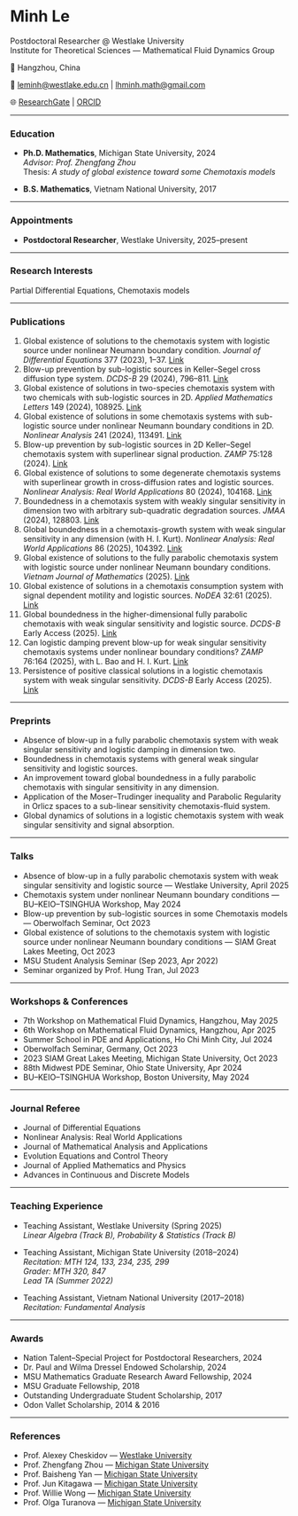 # Minh Le
Postdoctoral Researcher @ Westlake University  
Institute for Theoretical Sciences — Mathematical Fluid Dynamics Group  


📍 Hangzhou, China  

📧 leminh@westlake.edu.cn | lhminh.math@gmail.com 

🌐 [ResearchGate](https://www.researchgate.net/profile/Minh-Le-166) | [ORCID](https://orcid.org/0000-0003-4059-6294)

---

### Education
- **Ph.D. Mathematics**, Michigan State University, 2024  
  *Advisor: Prof. Zhengfang Zhou*  
  Thesis: *A study of global existence toward some Chemotaxis models*  

- **B.S. Mathematics**, Vietnam National University, 2017  

---

### Appointments
- **Postdoctoral Researcher**, Westlake University, 2025–present  

---

### Research Interests
Partial Differential Equations, Chemotaxis models  

---

### Publications
1. Global existence of solutions to the chemotaxis system with logistic source under nonlinear Neumann boundary condition. *Journal of Differential Equations* 377 (2023), 1–37. [Link](https://www.sciencedirect.com/science/article/abs/pii/S0022039623005739)  
2. Blow-up prevention by sub-logistic sources in Keller–Segel cross diffusion type system. *DCDS-B* 29 (2024), 796–811. [Link](https://www.aimsciences.org/article/doi/10.3934/dcdsb.2023114)  
3. Global existence of solutions in two-species chemotaxis system with two chemicals with sub-logistic sources in 2D. *Applied Mathematics Letters* 149 (2024), 108925. [Link](https://authors.elsevier.com/sd/article/S0893-9659(23)00357-9)  
4. Global existence of solutions in some chemotaxis systems with sub-logistic source under nonlinear Neumann boundary conditions in 2D. *Nonlinear Analysis* 241 (2024), 113491. [Link](https://www.sciencedirect.com/science/article/abs/pii/S0362546X24000105)  
5. Blow-up prevention by sub-logistic sources in 2D Keller–Segel chemotaxis system with superlinear signal production. *ZAMP* 75:128 (2024). [Link](https://link.springer.com/article/10.1007/s00033-024-02270-3)  
6. Global existence of solutions to some degenerate chemotaxis systems with superlinear growth in cross-diffusion rates and logistic sources. *Nonlinear Analysis: Real World Applications* 80 (2024), 104168. [Link](https://www.sciencedirect.com/science/article/abs/pii/S1468121824001081)  
7. Boundedness in a chemotaxis system with weakly singular sensitivity in dimension two with arbitrary sub-quadratic degradation sources. *JMAA* (2024), 128803. [Link](https://www.sciencedirect.com/science/article/abs/pii/S0022247X2400725X)  
8. Global boundedness in a chemotaxis-growth system with weak singular sensitivity in any dimension (with H. I. Kurt). *Nonlinear Analysis: Real World Applications* 86 (2025), 104392. [Link](https://www.sciencedirect.com/science/article/abs/pii/S1468121825000781)  
9. Global existence of solutions to the fully parabolic chemotaxis system with logistic source under nonlinear Neumann boundary conditions. *Vietnam Journal of Mathematics* (2025). [Link](https://link.springer.com/article/10.1007/s10013-025-00751-0)  
10. Global existence of solutions in a chemotaxis consumption system with signal dependent motility and logistic sources. *NoDEA* 32:61 (2025). [Link](https://link.springer.com/article/10.1007/s00030-025-01065-3)  
11. Global boundedness in the higher-dimensional fully parabolic chemotaxis with weak singular sensitivity and logistic source. *DCDS-B* Early Access (2025). [Link](https://www.aimsciences.org/article/doi/10.3934/dcdsb.2025087) 
12. Can logistic damping prevent blow-up for weak singular sensitivity chemotaxis systems under nonlinear boundary conditions? *ZAMP* 76:164 (2025), with L. Bao and H. I. Kurt. [Link](https://link.springer.com/article/10.1007/s00033-025-02550-6)
13. Persistence of positive classical solutions in a logistic chemotaxis system with weak singular sensitivity. *DCDS-B* Early Access (2025). [Link](https://www.aimsciences.org/article/doi/10.3934/dcdsb.2025149)

---

### Preprints 
- Absence of blow-up in a fully parabolic chemotaxis system with weak singular sensitivity and logistic damping in dimension two. 
- Boundedness in chemotaxis systems with general weak singular sensitivity and logistic sources.
- An improvement toward global boundedness in a fully parabolic chemotaxis with singular sensitivity in any dimension.   
- Application of the Moser–Trudinger inequality and Parabolic Regularity in Orlicz spaces to a sub-linear sensitivity chemotaxis-fluid system. 
- Global dynamics of solutions in a logistic chemotaxis system with weak singular sensitivity and signal absorption.
  
---

### Talks
- Absence of blow-up in a fully parabolic chemotaxis system with weak singular sensitivity and logistic source — Westlake University, April 2025  
- Chemotaxis system under nonlinear Neumann boundary conditions — BU–KEIO–TSINGHUA Workshop, May 2024  
- Blow-up prevention by sub-logistic sources in some Chemotaxis models — Oberwolfach Seminar, Oct 2023  
- Global existence of solutions to the chemotaxis system with logistic source under nonlinear Neumann boundary conditions — SIAM Great Lakes Meeting, Oct 2023  
- MSU Student Analysis Seminar (Sep 2023, Apr 2022)  
- Seminar organized by Prof. Hung Tran, Jul 2023  

---

### Workshops & Conferences
- 7th Workshop on Mathematical Fluid Dynamics, Hangzhou, May 2025  
- 6th Workshop on Mathematical Fluid Dynamics, Hangzhou, Apr 2025  
- Summer School in PDE and Applications, Ho Chi Minh City, Jul 2024  
- Oberwolfach Seminar, Germany, Oct 2023  
- 2023 SIAM Great Lakes Meeting, Michigan State University, Oct 2023  
- 88th Midwest PDE Seminar, Ohio State University, Apr 2024  
- BU–KEIO–TSINGHUA Workshop, Boston University, May 2024  

---

### Journal Referee
- Journal of Differential Equations  
- Nonlinear Analysis: Real World Applications  
- Journal of Mathematical Analysis and Applications  
- Evolution Equations and Control Theory  
- Journal of Applied Mathematics and Physics  
- Advances in Continuous and Discrete Models  

---

### Teaching Experience
- Teaching Assistant, Westlake University (Spring 2025)  
  *Linear Algebra (Track B), Probability & Statistics (Track B)*  

- Teaching Assistant, Michigan State University (2018–2024)  
  *Recitation: MTH 124, 133, 234, 235, 299*  
  *Grader: MTH 320, 847*  
  *Lead TA (Summer 2022)*  

- Teaching Assistant, Vietnam National University (2017–2018)  
  *Recitation: Fundamental Analysis*  

---

### Awards
- Nation Talent–Special Project for Postdoctoral Researchers, 2024  
- Dr. Paul and Wilma Dressel Endowed Scholarship, 2024  
- MSU Mathematics Graduate Research Award Fellowship, 2024  
- MSU Graduate Fellowship, 2018  
- Outstanding Undergraduate Student Scholarship, 2017  
- Odon Vallet Scholarship, 2014 & 2016  

---

### References
- Prof. Alexey Cheskidov — [Westlake University](https://en.westlake.edu.cn/faculty/alexey-cheskidov.html)  
- Prof. Zhengfang Zhou — [Michigan State University](https://users.math.msu.edu/users/zfzhou/)  
- Prof. Baisheng Yan — [Michigan State University](https://users.math.msu.edu/users/yanb/)  
- Prof. Jun Kitagawa — [Michigan State University](https://users.math.msu.edu/users/jun/)  
- Prof. Willie Wong — [Michigan State University](https://qnlw.info/)  
- Prof. Olga Turanova — [Michigan State University](https://sites.google.com/msu.edu/turanova/home)  
